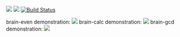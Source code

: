 <a href="https://codeclimate.com/github/ianproletov/project-lvl1-s392/maintainability"><img src="https://api.codeclimate.com/v1/badges/a7d70506ba66cfacd718/maintainability" /></a>
<a href="https://codeclimate.com/github/ianproletov/project-lvl1-s392/test_coverage"><img src="https://api.codeclimate.com/v1/badges/a7d70506ba66cfacd718/test_coverage" /></a>
[![Build Status](https://travis-ci.org/ianproletov/project-lvl1-s392.svg?branch=master)](https://travis-ci.org/ianproletov/project-lvl1-s392)

brain-even demonstration: <a href="https://asciinema.org/a/Qif9MpMUfCtVRQ2BBI8lZM95w" target="_blank"><img src="https://asciinema.org/a/Qif9MpMUfCtVRQ2BBI8lZM95w.svg" /></a>
brain-calc demonstration: <a href="https://asciinema.org/a/215358" target="_blank"><img src="https://asciinema.org/a/215358.svg" /></a>
brain-gcd demonstration: <a href="https://asciinema.org/a/215804" target="_blank"><img src="https://asciinema.org/a/215804.svg" /></a>